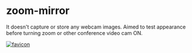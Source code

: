 # zoom-mirror
It doesn't capture or store any webcam images. Aimed to test appearance before turning zoom or other conference video cam ON.

<a href="https://ibb.co/yXKLLy9"><img src="https://i.ibb.co/c1RzzFB/favico.png" alt="favicon" border="0"></a>
